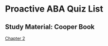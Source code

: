# Proactive ABA Quiz List
## Study Material: Cooper Book</h2>

[Chapter 2](https://pactba.github.io/quiz/aba3e/ch2-01.html)
